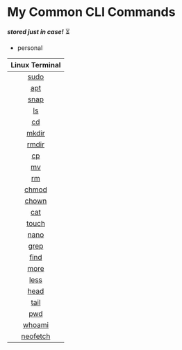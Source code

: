 # My Common CLI Commands

***stored just in case!*** ⏳
- personal

| **Linux Terminal** |
|:---:|
| [sudo](https://github.com/fault3r/linux-terminal/blob/main/documents/sudo.md) |
| [apt](https://github.com/fault3r/linux-terminal/blob/main/documents/apt.md) |
| [snap](https://github.com/fault3r/linux-terminal/blob/main/documents/snap.md) |
| [ls](https://github.com/fault3r/linux-terminal/blob/main/documents/ls.md) |
| [cd](https://github.com/fault3r/linux-terminal/blob/main/documents/cd.md) |
| [mkdir](https://github.com/fault3r/linux-terminal/blob/main/documents/mkdir.md) |
| [rmdir](https://github.com/fault3r/linux-terminal/blob/main/documents/rmdir.md) |
| [cp](https://github.com/fault3r/linux-terminal/blob/main/documents/cp.md) |
| [mv](https://github.com/fault3r/linux-terminal/blob/main/documents/mv.md) |
| [rm](https://github.com/fault3r/linux-terminal/blob/main/documents/rm.md) |
| [chmod](https://github.com/fault3r/linux-terminal/blob/main/documents/chmod.md) |
| [chown](https://github.com/fault3r/linux-terminal/blob/main/documents/chown.md) |
| [cat](https://github.com/fault3r/linux-terminal/blob/main/documents/cat.md) |
| [touch](https://github.com/fault3r/linux-terminal/blob/main/documents/touch.md) |
| [nano](https://github.com/fault3r/linux-terminal/blob/main/documents/nano.md) |
| [grep](https://github.com/fault3r/linux-terminal/blob/main/documents/grep.md) |
| [find](https://github.com/fault3r/linux-terminal/blob/main/documents/find.md) |
| [more](https://github.com/fault3r/linux-terminal/blob/main/documents/more.md) |
| [less](https://github.com/fault3r/linux-terminal/blob/main/documents/less.md) |
| [head](https://github.com/fault3r/linux-terminal/blob/main/documents/head.md) |
| [tail](https://github.com/fault3r/linux-terminal/blob/main/documents/tail.md) |
| [pwd](https://github.com/fault3r/linux-terminal/blob/main/documents/pwd.md) |
| [whoami](https://github.com/fault3r/linux-terminal/blob/main/documents/whoami.md) |
| [neofetch](https://github.com/fault3r/linux-terminal/blob/main/documents/neofetch.md) |